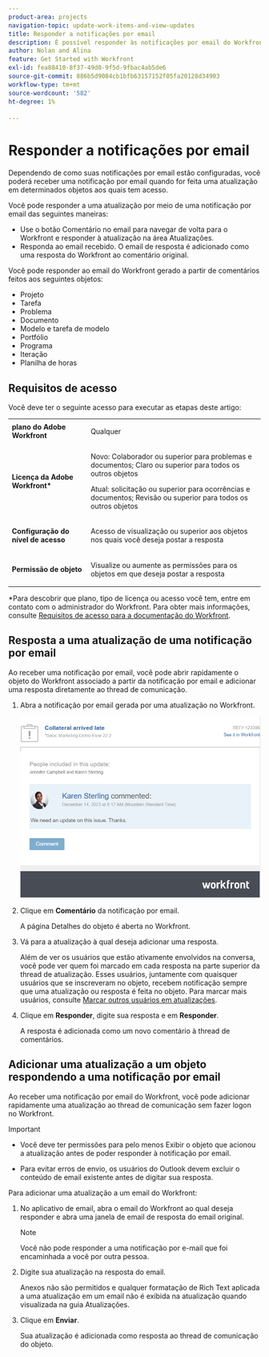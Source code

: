```yaml
---
product-area: projects
navigation-topic: update-work-items-and-view-updates
title: Responder a notificações por email
description: É possível responder às notificações por email do Workfront geradas a partir de comentários feitos em projetos, tarefas, problemas e outros objetos para adicionar respostas aos comentários originais feitos no aplicativo do Adobe Workfront.
author: Nolan and Alina
feature: Get Started with Workfront
exl-id: fea88410-8f37-49d0-9f5d-9fbac4ab5de6
source-git-commit: 886b5d9084cb1bfb63157152f05fa20128d34903
workflow-type: tm+mt
source-wordcount: '582'
ht-degree: 1%

---
```


# Responder a notificações por email

<!-- Audited: April 2024-->

Dependendo de como suas notificações por email estão configuradas, você poderá receber uma notificação por email quando for feita uma atualização em determinados objetos aos quais tem acesso.

Você pode responder a uma atualização por meio de uma notificação por email das seguintes maneiras:

* Use o botão Comentário no email para navegar de volta para o Workfront e responder à atualização na área Atualizações.
* Responda ao email recebido. O email de resposta é adicionado como uma resposta do Workfront ao comentário original.

<!--
>[!NOTE]
>
>Replying to updates by email is not available for environments on Cluster 6.
-->

Você pode responder ao email do Workfront gerado a partir de comentários feitos aos seguintes objetos:

* Projeto
* Tarefa
* Problema
* Documento
* Modelo e tarefa de modelo
* Portfólio
* Programa
* Iteração
* Planilha de horas

## Requisitos de acesso

Você deve ter o seguinte acesso para executar as etapas deste artigo:

<table style="table-layout:auto">
 <col> 
 <col> 
 <tbody> 
  <tr> 
   <td role="rowheader"><strong>plano do Adobe Workfront</strong></td> 
   <td> <p>Qualquer</p> </td> 
  </tr> 
  <tr> 
   <td role="rowheader"><strong>Licença da Adobe Workfront*</strong></td> 
   <td> <p>Novo: Colaborador ou superior para problemas e documentos; Claro ou superior para todos os outros objetos</p>
   <p>Atual: solicitação ou superior para ocorrências e documentos; Revisão ou superior para todos os outros objetos</p> </td> 
  </tr> 
  <tr> 
   <td role="rowheader"><strong>Configuração do nível de acesso</strong></td> 
   <td> <p>Acesso de visualização ou superior aos objetos nos quais você deseja postar a resposta</p> </td> 
  </tr> 
  <tr> 
   <td role="rowheader"><strong>Permissão de objeto</strong></td> 
   <td> <p>Visualize ou aumente as permissões para os objetos em que deseja postar a resposta</p> </td> 
  </tr> 
 </tbody> 
</table>

*Para descobrir que plano, tipo de licença ou acesso você tem, entre em contato com o administrador do Workfront. Para obter mais informações, consulte [Requisitos de acesso para a documentação do Workfront](/help/quicksilver/administration-and-setup/add-users/access-levels-and-object-permissions/access-level-requirements-in-documentation.md).

## Resposta a uma atualização de uma notificação por email

Ao receber uma notificação por email, você pode abrir rapidamente o objeto do Workfront associado a partir da notificação por email e adicionar uma resposta diretamente ao thread de comunicação.

1. Abra a notificação por email gerada por uma atualização no Workfront.

   ![email.png](assets/email-350x202.png)
1. Clique em **Comentário** da notificação por email.

   A página Detalhes do objeto é aberta no Workfront.

1. Vá para a atualização à qual deseja adicionar uma resposta.

   Além de ver os usuários que estão ativamente envolvidos na conversa, você pode ver quem foi marcado em cada resposta na parte superior da thread de atualização. Esses usuários, juntamente com quaisquer usuários que se inscreveram no objeto, recebem notificação sempre que uma atualização ou resposta é feita no objeto. Para marcar mais usuários, consulte [Marcar outros usuários em atualizações](../../workfront-basics/updating-work-items-and-viewing-updates/tag-others-on-updates.md).

1. Clique em **Responder**, digite sua resposta e em **Responder**.

   A resposta é adicionada como um novo comentário à thread de comentários.

## Adicionar uma atualização a um objeto respondendo a uma notificação por email

Ao receber uma notificação por email do Workfront, você pode adicionar rapidamente uma atualização ao thread de comunicação sem fazer logon no Workfront.

>[!IMPORTANT]
>
>* Você deve ter permissões para pelo menos Exibir o objeto que acionou a atualização antes de poder responder à notificação por email.
>
>* Para evitar erros de envio, os usuários do Outlook devem excluir o conteúdo de email existente antes de digitar sua resposta.

Para adicionar uma atualização a um email do Workfront:

1. No aplicativo de email, abra o email do Workfront ao qual deseja responder e abra uma janela de email de resposta do email original.

   >[!NOTE]
   >
   >    Você não pode responder a uma notificação por e-mail que foi encaminhada a você por outra pessoa.


1. Digite sua atualização na resposta do email.

   Anexos não são permitidos e qualquer formatação de Rich Text aplicada a uma atualização em um email não é exibida na atualização quando visualizada na guia Atualizações.
1. Clique em **Enviar**.

   Sua atualização é adicionada como resposta ao thread de comunicação do objeto.
